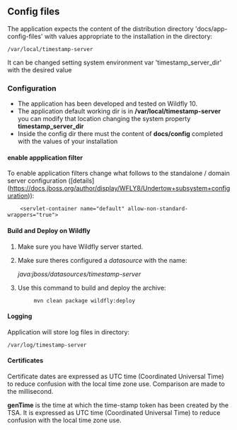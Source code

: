 ## Config files

The application expects the content of the distribution directory 'docs/app-config-files' with values appropriate to the 
installation in the directory:

    /var/local/timestamp-server

It can be changed setting system environment var 'timestamp_server_dir' with the desired value

### Configuration
 - The application has been developed and tested on Wildfly 10.
 - The application default working dir is in **/var/local/timestamp-server**
you can modify that location changing the system property **timestamp_server_dir**
 - Inside the config dir there must the content of **docs/config** completed with the values of your installation   

#### enable appplication filter
To enable application filters change what follows to the standalone / domain  server configuration 
([details] (https://docs.jboss.org/author/display/WFLY8/Undertow+subsystem+configuration)):
    
        <servlet-container name="default" allow-non-standard-wrappers="true">

#### Build and Deploy on Wildfly
1. Make sure you have  Wildfly server started.
2. Make sure theres configured a _datasource_ with the name:

    _java:jboss/datasources/timestamp-server_
        
3. Use this command to build and deploy the archive:

            mvn clean package wildfly:deploy
      
#### Logging
Application will store log files in directory:
    
    /var/log/timestamp-server

#### Certificates
Certificate dates are expressed as UTC time (Coordinated Universal Time) 
to reduce confusion with the local time zone use. Comparison are made to the millisecond.

**genTime** is the time at which the time-stamp token has been created by
the TSA.  It is expressed as UTC time (Coordinated Universal Time) to
reduce confusion with the local time zone use. 